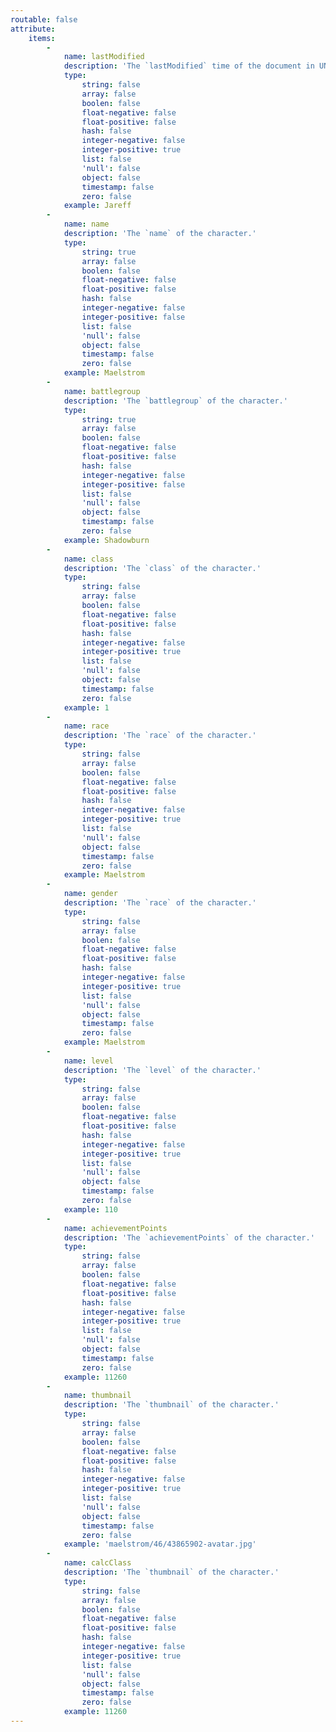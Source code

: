 ```yaml
---
routable: false
attribute:
    items:
        -
            name: lastModified
            description: 'The `lastModified` time of the document in UNIX epoch time.'
            type:
                string: false
                array: false
                boolen: false
                float-negative: false
                float-positive: false
                hash: false
                integer-negative: false
                integer-positive: true
                list: false
                'null': false
                object: false
                timestamp: false
                zero: false
            example: Jareff
        -
            name: name
            description: 'The `name` of the character.'
            type:
                string: true
                array: false
                boolen: false
                float-negative: false
                float-positive: false
                hash: false
                integer-negative: false
                integer-positive: false
                list: false
                'null': false
                object: false
                timestamp: false
                zero: false
            example: Maelstrom
        -
            name: battlegroup
            description: 'The `battlegroup` of the character.'
            type:
                string: true
                array: false
                boolen: false
                float-negative: false
                float-positive: false
                hash: false
                integer-negative: false
                integer-positive: false
                list: false
                'null': false
                object: false
                timestamp: false
                zero: false
            example: Shadowburn
        -
            name: class
            description: 'The `class` of the character.'
            type:
                string: false
                array: false
                boolen: false
                float-negative: false
                float-positive: false
                hash: false
                integer-negative: false
                integer-positive: true
                list: false
                'null': false
                object: false
                timestamp: false
                zero: false
            example: 1
        -
            name: race
            description: 'The `race` of the character.'
            type:
                string: false
                array: false
                boolen: false
                float-negative: false
                float-positive: false
                hash: false
                integer-negative: false
                integer-positive: true
                list: false
                'null': false
                object: false
                timestamp: false
                zero: false
            example: Maelstrom
        -
            name: gender
            description: 'The `race` of the character.'
            type:
                string: false
                array: false
                boolen: false
                float-negative: false
                float-positive: false
                hash: false
                integer-negative: false
                integer-positive: true
                list: false
                'null': false
                object: false
                timestamp: false
                zero: false
            example: Maelstrom
        -
            name: level
            description: 'The `level` of the character.'
            type:
                string: false
                array: false
                boolen: false
                float-negative: false
                float-positive: false
                hash: false
                integer-negative: false
                integer-positive: true
                list: false
                'null': false
                object: false
                timestamp: false
                zero: false
            example: 110
        -
            name: achievementPoints
            description: 'The `achievementPoints` of the character.'
            type:
                string: false
                array: false
                boolen: false
                float-negative: false
                float-positive: false
                hash: false
                integer-negative: false
                integer-positive: true
                list: false
                'null': false
                object: false
                timestamp: false
                zero: false
            example: 11260
        -
            name: thumbnail
            description: 'The `thumbnail` of the character.'
            type:
                string: false
                array: false
                boolen: false
                float-negative: false
                float-positive: false
                hash: false
                integer-negative: false
                integer-positive: true
                list: false
                'null': false
                object: false
                timestamp: false
                zero: false
            example: 'maelstrom/46/43865902-avatar.jpg'
        -
            name: calcClass
            description: 'The `thumbnail` of the character.'
            type:
                string: false
                array: false
                boolen: false
                float-negative: false
                float-positive: false
                hash: false
                integer-negative: false
                integer-positive: true
                list: false
                'null': false
                object: false
                timestamp: false
                zero: false
            example: 11260
---
```


